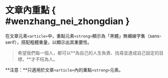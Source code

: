 
文章內重點 { #wenzhang_nei_zhongdian }
===

在文章元素`<article>`中，重點元素`<strong>`顯示為「黑體」無襯線字集（sans-serif），搭配粗體重量，以顯示出其重要性。

> 希望我們每一個人，都可以**為自己的人生負責、找尋並達成自己設定的目標，**才不枉為人。

**注意：**只適用於文章`<article>`內的重點`<strong>`元素。




